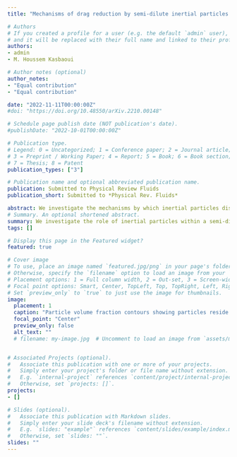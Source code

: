 ```yaml
---
title: "Mechanisms of drag reduction by semi-dilute inertial particles in a turulent channel flow"

# Authors
# If you created a profile for a user (e.g. the default `admin` user), write the username (folder name) here 
# and it will be replaced with their full name and linked to their profile.
authors:
- admin
- M. Houssem Kasbaoui

# Author notes (optional)
author_notes:
- "Equal contribution"
- "Equal contribution"

date: "2022-11-11T00:00:00Z"
#doi: "https://doi.org/10.48550/arXiv.2210.00148"

# Schedule page publish date (NOT publication's date).
#publishDate: "2022-10-01T00:00:00Z"

# Publication type.
# Legend: 0 = Uncategorized; 1 = Conference paper; 2 = Journal article;
# 3 = Preprint / Working Paper; 4 = Report; 5 = Book; 6 = Book section;
# 7 = Thesis; 8 = Patent
publication_types: ["3"]

# Publication name and optional abbreviated publication name.
publication: Submitted to Physical Review Fluids
publication_short: Submitted to *Physical Rev. Fluids*

abstract: We investigate the mechanisms by which inertial particles dispersed at semi-dilute conditions cause significant drag-reduction in a turbulent channel flow at $\mathrm{Re}_\tau = 180$. We consider a series of four-way coupled Euler-Lagrange simulations where particles having friction Stokes number $\mathrm{St}^+ = 6$ or 30 are introduced at progressively increasing mass loading from $M=0.2$ to 1.0. The simulations show that $\mathrm{St}^+ = 30$ particles cause large drag-reduction by up to 19.74\% at $M=1.0$, whereas $\mathrm{St}^+ = 6$ particles cause large drag increase by up to 16.92\% at $M=1.0$. To reveal the mechanisms underpinning drag-reduction or drag-increase, we investigate the stress distribution within the channel and the impact of the dispersed particles on the near-wall coherent structures. We find a distinctive feature of drag-reducing particles which consists in the formation of extremely long clusters, called ropes. These structures align preferentially with the low-speed streaks and contribute to their stabilization and suppression of bursting. Despite the additional stresses due to the particles, the modulation of the near-wall coherent structures leads to a greater reduction of Reynolds shear stresses and partial relaminarization of the near-wall flow. In the case of the drag-increasing particles with $\mathrm{St}^+ = 6$, a reduction in Reynolds shear stresses is also observed, however, this reduction is insufficient to overcome the additional particle stresses which leads to drag increase. 
# Summary. An optional shortened abstract.
summary: We investigate the role of inertial particles within a semi-dilute particle-laden turbulent channel flow at $\mathrm{Re}_\tau = 180$ and show significant drag reduction or increase. The increase of decrease in drag is dependent on particle inertia while the magnitude of change in drag is dependent on the mass loading. 
tags: []

# Display this page in the Featured widget?
featured: true

# Cover image
# To use, place an image named `featured.jpg/png` in your page's folder.
# Otherwise, specify the `filename` option to load an image from your `assets/media/` folder.
# Placement options: 1 = Full column width, 2 = Out-set, 3 = Screen-width
# Focal point options: Smart, Center, TopLeft, Top, TopRight, Left, Right, BottomLeft, Bottom, BottomRight
# Set `preview_only` to `true` to just use the image for thumbnails.
image:
  placement: 1
  caption: "Particle volume fraction contours showing particles reside within the low-speed regions of the flow"
  focal_point: "Center"
  preview_only: false
  alt_text: ""
  # filename: my-image.jpg  # Uncomment to load an image from `assets/media/` instead.


# Associated Projects (optional).
#   Associate this publication with one or more of your projects.
#   Simply enter your project's folder or file name without extension.
#   E.g. `internal-project` references `content/project/internal-project/index.md`.
#   Otherwise, set `projects: []`.
projects:
- []

# Slides (optional).
#   Associate this publication with Markdown slides.
#   Simply enter your slide deck's filename without extension.
#   E.g. `slides: "example"` references `content/slides/example/index.md`.
#   Otherwise, set `slides: ""`.
slides: ""
---
```



